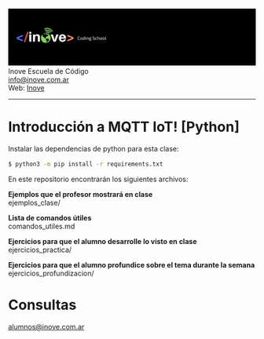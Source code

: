 ![Inove banner](/inove.jpg)
Inove Escuela de Código\
info@inove.com.ar\
Web: [Inove](http://inove.com.ar)

---

# Introducción a MQTT IoT! [Python]
Instalar las dependencias de python para esta clase:
```sh
$ python3 -m pip install -r requirements.txt
```

En este repositorio encontrarán los siguientes archivos:

__Ejemplos que el profesor mostrará en clase__\
ejemplos_clase/

__Lista de comandos útiles__\
comandos_utiles.md

__Ejercicios para que el alumno desarrolle lo visto en clase__\
ejercicios_practica/


__Ejercicios para que el alumno profundice sobre el tema durante la semana__\
ejercicios_profundizacion/

# Consultas
alumnos@inove.com.ar

